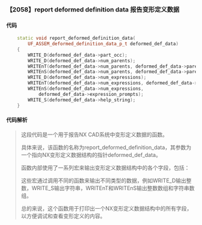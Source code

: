 ### 【2058】report deformed definition data 报告变形定义数据

#### 代码

```cpp
    static void report_deformed_definition_data(  
        UF_ASSEM_deformed_definition_data_p_t deformed_def_data)  
    {  
        WRITE_D(deformed_def_data->part_occ);  
        WRITE_D(deformed_def_data->num_parents);  
        WRITEnT(deformed_def_data->num_parents, deformed_def_data->parents);  
        WRITEnS(deformed_def_data->num_parents, deformed_def_data->parent_prompts);  
        WRITE_D(deformed_def_data->num_expressions);  
        WRITEnT(deformed_def_data->num_expressions, deformed_def_data->expressions);  
        WRITEnS(deformed_def_data->num_expressions,   
            deformed_def_data->expression_prompts);  
        WRITE_S(deformed_def_data->help_string);  
    }

```

#### 代码解析

> 这段代码是一个用于报告NX CAD系统中变形定义数据的函数。
>
> 具体来说，该函数的名称为report_deformed_definition_data，其参数为一个指向NX变形定义数据结构的指针deformed_def_data。
>
> 函数内部使用了一系列宏来输出变形定义数据结构中的各个字段，包括：
>
> 这些宏通过调用不同的函数来输出不同类型的数据，例如WRITE_D输出整数，WRITE_S输出字符串，WRITEnT和WRITEnS输出整数数组和字符串数组。
>
> 总的来说，这个函数用于打印出一个NX变形定义数据结构中的所有字段，以方便调试和查看变形定义的内容。
>
